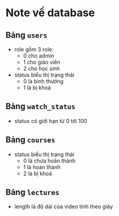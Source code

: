 # Note về database

## Bảng `users`

- role gồm 3 role:
    - 0 cho admin
    - 1 cho giáo viên
    - 2 cho học sinh
- status biểu thị trạng thái
    - 0 là bình thường
    - 1 là bị khoá

## Bảng `watch_status`

- status có giới hạn từ 0 tới 100

## Bảng `courses`

- status biểu thị trạng thái
    - 0 là chưa hoàn thành
    - 1 là hoàn thành
    - 2 là bị khoá

## Bảng `lectures`

- length là độ dài của video tính theo giây



